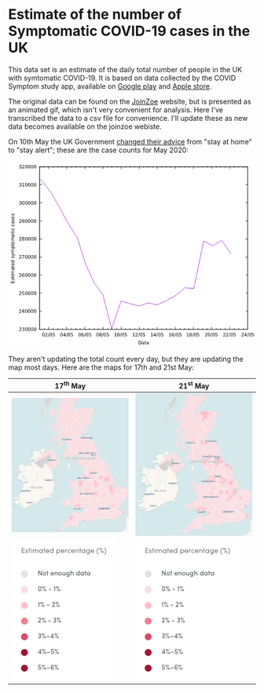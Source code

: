 # Estimate of the number of Symptomatic COVID-19 cases in the UK

This data set is an estimate of the daily total number of people in the UK with symtomatic COVID-19. It is based on data collected by the COVID Symptom study app, available on [Google play](https://play.google.com/store/apps/details?id=com.joinzoe.covid_zoe) and [Apple store](https://apps.apple.com/gb/app/covid-symptom-tracker/id1503529611).

The original data can be found on the [JoinZoe](https://covid.joinzoe.com/data) website, but is presented as an animated gif, which isn't very convenient for analysis. Here I've transcribed the data to a csv file for convenience. I'll update these as new data becomes available on the joinzoe webiste.

On 10th May the UK Government [changed their advice](https://www.gov.uk/government/speeches/pm-address-to-the-nation-on-coronavirus-10-may-2020) from "stay at home" to "stay alert"; these are the case counts for May 2020:

![Graph!](/May.png)

They aren't updating the total count every day, but they are updating the map most days. Here are the maps for 17th and 21st May:

| 17<sup>th</sup> May | 21<sup>st</sup> May |
| --- | --- |
| ![17-05-20!](/ZoeUKMap05-17.png) | ![17-05-20!](/ZoeUKMap05-21.png) |
|![key!](/ZoeMapKey.png) | ![key!](/ZoeMapKey.png)|
